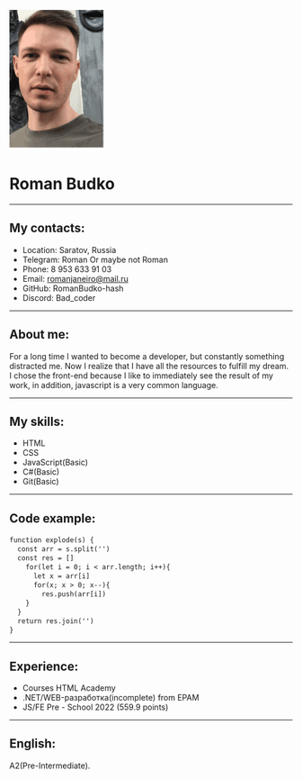![my photo](itsme.png "Budko Roman")

# Roman Budko

---

## My contacts:

* Location: Saratov, Russia
* Telegram: Roman Or maybe not Roman
* Phone: 8 953 633 91 03
* Email: romanjaneiro@mail.ru
* GitHub: RomanBudko-hash
* Discord: Bad_coder

---

## About me:

For a long time I wanted to become a developer, but constantly something distracted me. Now I realize that I have all the resources to fulfill my dream. I chose the front-end because I like to immediately see the result of my work, in addition, javascript is a very common language.

---

## My skills:

* HTML
* CSS
* JavaScript(Basic)
* C\#(Basic)
* Git(Basic)

---

## Code example:

```
function explode(s) {
  const arr = s.split('')
  const res = []
    for(let i = 0; i < arr.length; i++){
      let x = arr[i]
      for(x; x > 0; x--){
        res.push(arr[i])
    }
  }
  return res.join('')
}
```

---

## Experience:

* Courses HTML Academy
* .NET/WEB-разработка(incomplete) from EPAM
* JS/FE Pre - School 2022 (559.9 points)

---

## English:

A2(Pre-Intermediate).
